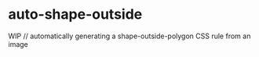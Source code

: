 # auto-shape-outside
WIP // automatically generating a shape-outside-polygon CSS rule from an image
